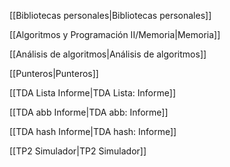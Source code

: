 [[Bibliotecas personales|Bibliotecas personales]]

[[Algoritmos y Programación II/Memoria|Memoria]]

[[Análisis de algoritmos|Análisis de algoritmos]]

[[Punteros|Punteros]]

[[TDA Lista Informe|TDA Lista: Informe]]

[[TDA abb Informe|TDA abb: Informe]]

[[TDA hash Informe|TDA hash: Informe]]

[[TP2 Simulador|TP2 Simulador]]